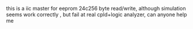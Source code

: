 this is a iic master for eeprom 24c256 byte read/write, although simulation seems work correctly , but fail at real cpld+logic analyzer, can anyone help me
